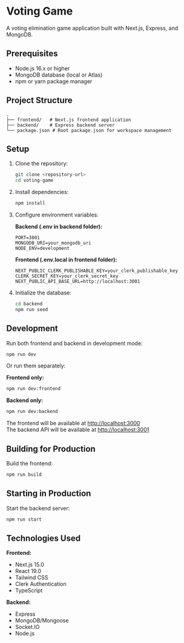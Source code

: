 # Voting Game

A voting elimination game application built with Next.js, Express, and MongoDB.

## Prerequisites

- Node.js 16.x or higher
- MongoDB database (local or Atlas)
- npm or yarn package manager

## Project Structure

```
.
├── frontend/   # Next.js frontend application
├── backend/    # Express backend server
└── package.json # Root package.json for workspace management
```

## Setup

1. Clone the repository:
    ```sh
    git clone <repository-url>
    cd voting-game
    ```

2. Install dependencies:
    ```sh
    npm install
    ```

3. Configure environment variables:

    **Backend (.env in backend folder):**
    ```
    PORT=3001
    MONGODB_URI=your_mongodb_uri
    NODE_ENV=development
    ```

    **Frontend (.env.local in frontend folder):**
    ```
    NEXT_PUBLIC_CLERK_PUBLISHABLE_KEY=your_clerk_publishable_key
    CLERK_SECRET_KEY=your_clerk_secret_key
    NEXT_PUBLIC_API_BASE_URL=http://localhost:3001
    ```

4. Initialize the database:
    ```sh
    cd backend
    npm run seed
    ```

## Development

Run both frontend and backend in development mode:
```sh
npm run dev
```

Or run them separately:

**Frontend only:**
```sh
npm run dev:frontend
```

**Backend only:**
```sh
npm run dev:backend
```

The frontend will be available at [http://localhost:3000](http://localhost:3000)  
The backend API will be available at [http://localhost:3001](http://localhost:3001)

## Building for Production

Build the frontend:
```sh
npm run build
```

## Starting in Production

Start the backend server:
```sh
npm run start
```

## Technologies Used

**Frontend:**
- Next.js 15.0
- React 19.0
- Tailwind CSS
- Clerk Authentication
- TypeScript

**Backend:**
- Express
- MongoDB/Mongoose
- Socket.IO
- Node.js
